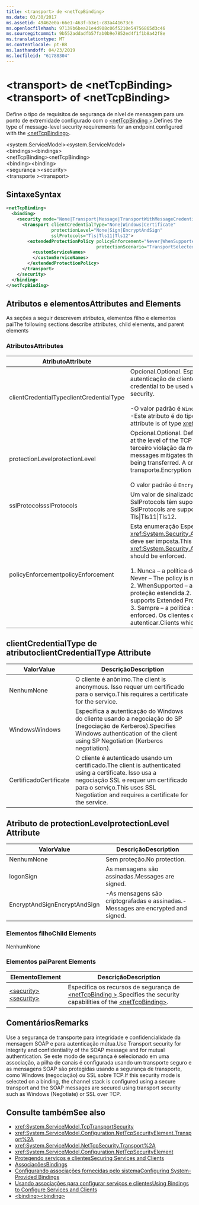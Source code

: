 ```yaml
---
title: <transport> de <netTcpBinding>
ms.date: 03/30/2017
ms.assetid: 49462e0a-66e1-463f-b3e1-c83a441673c6
ms.openlocfilehash: 97139b6bea21e4d908c06f5210e54756865d3c46
ms.sourcegitcommit: 9b552addadfb57fab0b9e7852ed4f1f1b8a42f8e
ms.translationtype: MT
ms.contentlocale: pt-BR
ms.lasthandoff: 04/23/2019
ms.locfileid: "61788304"
---
```

# <a name="transport-of-nettcpbinding"></a><span data-ttu-id="72f9d-102">\<transport> de \<netTcpBinding></span><span class="sxs-lookup"><span data-stu-id="72f9d-102">\<transport> of \<netTcpBinding></span></span>
<span data-ttu-id="72f9d-103">Define o tipo de requisitos de segurança de nível de mensagem para um ponto de extremidade configurado com o [ \<netTcpBinding >](../../../../../docs/framework/configure-apps/file-schema/wcf/nettcpbinding.md).</span><span class="sxs-lookup"><span data-stu-id="72f9d-103">Defines the type of message-level security requirements for an endpoint configured with the [\<netTcpBinding>](../../../../../docs/framework/configure-apps/file-schema/wcf/nettcpbinding.md).</span></span>  
  
 <span data-ttu-id="72f9d-104">\<system.ServiceModel></span><span class="sxs-lookup"><span data-stu-id="72f9d-104">\<system.ServiceModel></span></span>  
<span data-ttu-id="72f9d-105">\<bindings></span><span class="sxs-lookup"><span data-stu-id="72f9d-105">\<bindings></span></span>  
<span data-ttu-id="72f9d-106">\<netTcpBinding></span><span class="sxs-lookup"><span data-stu-id="72f9d-106">\<netTcpBinding></span></span>  
<span data-ttu-id="72f9d-107">\<binding></span><span class="sxs-lookup"><span data-stu-id="72f9d-107">\<binding></span></span>  
<span data-ttu-id="72f9d-108">\<segurança ></span><span class="sxs-lookup"><span data-stu-id="72f9d-108">\<security></span></span>  
<span data-ttu-id="72f9d-109">\<transporte ></span><span class="sxs-lookup"><span data-stu-id="72f9d-109">\<transport></span></span>  
  
## <a name="syntax"></a><span data-ttu-id="72f9d-110">Sintaxe</span><span class="sxs-lookup"><span data-stu-id="72f9d-110">Syntax</span></span>  
  
```xml  
<netTcpBinding>
  <binding>
    <security mode="None|Transport|Message|TransportWithMessageCredential">
      <transport clientCredentialType="None|Windows|Certificate"
                 protectionLevel="None|Sign|EncryptAndSign"
                 sslProtocols="Tls|Tls11|Tls12">
        <extendedProtectionPolicy policyEnforcement="Never|WhenSupported|Always"
                                  protectionScenario="TransportSelected|TrustedProxy">
          <customServiceNames>
          </customServiceNames>
        </extendedProtectionPolicy>
      </transport>
    </security>
  </binding>
</netTcpBinding>
```  
  
## <a name="attributes-and-elements"></a><span data-ttu-id="72f9d-111">Atributos e elementos</span><span class="sxs-lookup"><span data-stu-id="72f9d-111">Attributes and Elements</span></span>  
 <span data-ttu-id="72f9d-112">As seções a seguir descrevem atributos, elementos filho e elementos pai</span><span class="sxs-lookup"><span data-stu-id="72f9d-112">The following sections describe attributes, child elements, and parent elements</span></span>  
  
### <a name="attributes"></a><span data-ttu-id="72f9d-113">Atributos</span><span class="sxs-lookup"><span data-stu-id="72f9d-113">Attributes</span></span>  
  
|<span data-ttu-id="72f9d-114">Atributo</span><span class="sxs-lookup"><span data-stu-id="72f9d-114">Attribute</span></span>|<span data-ttu-id="72f9d-115">Descrição</span><span class="sxs-lookup"><span data-stu-id="72f9d-115">Description</span></span>|  
|---------------|-----------------|  
|<span data-ttu-id="72f9d-116">clientCredentialType</span><span class="sxs-lookup"><span data-stu-id="72f9d-116">clientCredentialType</span></span>|<span data-ttu-id="72f9d-117">Opcional.</span><span class="sxs-lookup"><span data-stu-id="72f9d-117">Optional.</span></span> <span data-ttu-id="72f9d-118">Especifica o tipo de credencial a ser usada ao executar a autenticação de cliente usando a segurança de transporte.</span><span class="sxs-lookup"><span data-stu-id="72f9d-118">Specifies the type of credential to be used when performing client authentication using Transport security.</span></span><br /><br /> <span data-ttu-id="72f9d-119">-O valor padrão é `Windows`.</span><span class="sxs-lookup"><span data-stu-id="72f9d-119">-   The default value is `Windows`.</span></span><br /><span data-ttu-id="72f9d-120">-Este atributo é do tipo <xref:System.ServiceModel.TcpClientCredentialType>.</span><span class="sxs-lookup"><span data-stu-id="72f9d-120">-   This attribute is of type <xref:System.ServiceModel.TcpClientCredentialType>.</span></span>|  
|<span data-ttu-id="72f9d-121">protectionLevel</span><span class="sxs-lookup"><span data-stu-id="72f9d-121">protectionLevel</span></span>|<span data-ttu-id="72f9d-122">Opcional.</span><span class="sxs-lookup"><span data-stu-id="72f9d-122">Optional.</span></span> <span data-ttu-id="72f9d-123">Define a segurança no nível de transporte TCP.</span><span class="sxs-lookup"><span data-stu-id="72f9d-123">Defines security at the level of the TCP transport.</span></span> <span data-ttu-id="72f9d-124">Assinar mensagens minimiza o risco de um terceiro violação da mensagem enquanto estão sendo transferidos.</span><span class="sxs-lookup"><span data-stu-id="72f9d-124">Signing messages mitigates the risk of a third party tampering with the message while it is being transferred.</span></span> <span data-ttu-id="72f9d-125">A criptografia fornece privacidade de nível de dados durante o transporte.</span><span class="sxs-lookup"><span data-stu-id="72f9d-125">Encryption provides data-level privacy during transport.</span></span><br /><br /> <span data-ttu-id="72f9d-126">O valor padrão é `EncryptAndSign`.</span><span class="sxs-lookup"><span data-stu-id="72f9d-126">The default value is `EncryptAndSign`.</span></span>|  
|<span data-ttu-id="72f9d-127">sslProtocols</span><span class="sxs-lookup"><span data-stu-id="72f9d-127">sslProtocols</span></span>|<span data-ttu-id="72f9d-128">Um valor de sinalizador de enum de SslProtocols que especifica quais SslProtocols têm suporte.</span><span class="sxs-lookup"><span data-stu-id="72f9d-128">A SslProtocols enum flag value that specifies which SslProtocols are supported.</span></span> <span data-ttu-id="72f9d-129">O padrão é Tls&#124;Tls11&#124;Tls12.</span><span class="sxs-lookup"><span data-stu-id="72f9d-129">The default is Tls&#124;Tls11&#124;Tls12.</span></span>|  
|<span data-ttu-id="72f9d-130">policyEnforcement</span><span class="sxs-lookup"><span data-stu-id="72f9d-130">policyEnforcement</span></span>|<span data-ttu-id="72f9d-131">Esta enumeração Especifica quando o <xref:System.Security.Authentication.ExtendedProtection.ExtendedProtectionPolicy> deve ser imposta.</span><span class="sxs-lookup"><span data-stu-id="72f9d-131">This enumeration specifies when the <xref:System.Security.Authentication.ExtendedProtection.ExtendedProtectionPolicy> should be enforced.</span></span><br /><br /> <span data-ttu-id="72f9d-132">1.  Nunca – a política de nunca é aplicada (proteção estendida é desabilitada).</span><span class="sxs-lookup"><span data-stu-id="72f9d-132">1.  Never – The policy is never enforced (Extended Protection is disabled).</span></span><br /><span data-ttu-id="72f9d-133">2.  WhenSupported – a política é aplicada somente se o cliente oferece suporte à proteção estendida.</span><span class="sxs-lookup"><span data-stu-id="72f9d-133">2.  WhenSupported – The policy is enforced only if the client supports Extended Protection.</span></span><br /><span data-ttu-id="72f9d-134">3.  Sempre – a política sempre é aplicada.</span><span class="sxs-lookup"><span data-stu-id="72f9d-134">3.  Always – The policy is always enforced.</span></span> <span data-ttu-id="72f9d-135">Os clientes que não dão suporte a proteção estendida falharão ao autenticar.</span><span class="sxs-lookup"><span data-stu-id="72f9d-135">Clients which don’t support Extended Protection will fail to authenticate.</span></span>|  
  
## <a name="clientcredentialtype-attribute"></a><span data-ttu-id="72f9d-136">clientCredentialType de atributo</span><span class="sxs-lookup"><span data-stu-id="72f9d-136">clientCredentialType Attribute</span></span>  
  
|<span data-ttu-id="72f9d-137">Valor</span><span class="sxs-lookup"><span data-stu-id="72f9d-137">Value</span></span>|<span data-ttu-id="72f9d-138">Descrição</span><span class="sxs-lookup"><span data-stu-id="72f9d-138">Description</span></span>|  
|-----------|-----------------|  
|<span data-ttu-id="72f9d-139">Nenhum</span><span class="sxs-lookup"><span data-stu-id="72f9d-139">None</span></span>|<span data-ttu-id="72f9d-140">O cliente é anônimo.</span><span class="sxs-lookup"><span data-stu-id="72f9d-140">The client is anonymous.</span></span> <span data-ttu-id="72f9d-141">Isso requer um certificado para o serviço.</span><span class="sxs-lookup"><span data-stu-id="72f9d-141">This requires a certificate for the service.</span></span>|  
|<span data-ttu-id="72f9d-142">Windows</span><span class="sxs-lookup"><span data-stu-id="72f9d-142">Windows</span></span>|<span data-ttu-id="72f9d-143">Especifica a autenticação do Windows do cliente usando a negociação do SP (negociação de Kerberos).</span><span class="sxs-lookup"><span data-stu-id="72f9d-143">Specifies Windows authentication of the client using SP Negotiation (Kerberos negotiation).</span></span>|  
|<span data-ttu-id="72f9d-144">Certificado</span><span class="sxs-lookup"><span data-stu-id="72f9d-144">Certificate</span></span>|<span data-ttu-id="72f9d-145">O cliente é autenticado usando um certificado.</span><span class="sxs-lookup"><span data-stu-id="72f9d-145">The client is authenticated using a certificate.</span></span> <span data-ttu-id="72f9d-146">Isso usa a negociação SSL e requer um certificado para o serviço.</span><span class="sxs-lookup"><span data-stu-id="72f9d-146">This uses SSL Negotiation and requires a certificate for the service.</span></span>|  
  
## <a name="protectionlevel-attribute"></a><span data-ttu-id="72f9d-147">Atributo de protectionLevel</span><span class="sxs-lookup"><span data-stu-id="72f9d-147">protectionLevel Attribute</span></span>  
  
|<span data-ttu-id="72f9d-148">Valor</span><span class="sxs-lookup"><span data-stu-id="72f9d-148">Value</span></span>|<span data-ttu-id="72f9d-149">Descrição</span><span class="sxs-lookup"><span data-stu-id="72f9d-149">Description</span></span>|  
|-----------|-----------------|  
|<span data-ttu-id="72f9d-150">Nenhum</span><span class="sxs-lookup"><span data-stu-id="72f9d-150">None</span></span>|<span data-ttu-id="72f9d-151">Sem proteção.</span><span class="sxs-lookup"><span data-stu-id="72f9d-151">No protection.</span></span>|  
|<span data-ttu-id="72f9d-152">logon</span><span class="sxs-lookup"><span data-stu-id="72f9d-152">Sign</span></span>|<span data-ttu-id="72f9d-153">As mensagens são assinadas.</span><span class="sxs-lookup"><span data-stu-id="72f9d-153">Messages are signed.</span></span>|  
|<span data-ttu-id="72f9d-154">EncryptAndSign</span><span class="sxs-lookup"><span data-stu-id="72f9d-154">EncryptAndSign</span></span>|<span data-ttu-id="72f9d-155">-As mensagens são criptografadas e assinadas.</span><span class="sxs-lookup"><span data-stu-id="72f9d-155">-   Messages are encrypted and signed.</span></span>|  
  
### <a name="child-elements"></a><span data-ttu-id="72f9d-156">Elementos filho</span><span class="sxs-lookup"><span data-stu-id="72f9d-156">Child Elements</span></span>  
 <span data-ttu-id="72f9d-157">Nenhum</span><span class="sxs-lookup"><span data-stu-id="72f9d-157">None</span></span>  
  
### <a name="parent-elements"></a><span data-ttu-id="72f9d-158">Elementos pai</span><span class="sxs-lookup"><span data-stu-id="72f9d-158">Parent Elements</span></span>  
  
|<span data-ttu-id="72f9d-159">Elemento</span><span class="sxs-lookup"><span data-stu-id="72f9d-159">Element</span></span>|<span data-ttu-id="72f9d-160">Descrição</span><span class="sxs-lookup"><span data-stu-id="72f9d-160">Description</span></span>|  
|-------------|-----------------|  
|[<span data-ttu-id="72f9d-161">\<security></span><span class="sxs-lookup"><span data-stu-id="72f9d-161">\<security></span></span>](../../../../../docs/framework/configure-apps/file-schema/wcf/security-of-nettcpbinding.md)|<span data-ttu-id="72f9d-162">Especifica os recursos de segurança de [ \<netTcpBinding >](../../../../../docs/framework/configure-apps/file-schema/wcf/nettcpbinding.md).</span><span class="sxs-lookup"><span data-stu-id="72f9d-162">Specifies the security capabilities of the [\<netTcpBinding>](../../../../../docs/framework/configure-apps/file-schema/wcf/nettcpbinding.md).</span></span>|  
  
## <a name="remarks"></a><span data-ttu-id="72f9d-163">Comentários</span><span class="sxs-lookup"><span data-stu-id="72f9d-163">Remarks</span></span>  
 <span data-ttu-id="72f9d-164">Use a segurança de transporte para integridade e confidencialidade da mensagem SOAP e para autenticação mútua.</span><span class="sxs-lookup"><span data-stu-id="72f9d-164">Use Transport security for integrity and confidentiality of the SOAP message and for mutual authentication.</span></span> <span data-ttu-id="72f9d-165">Se este modo de segurança é selecionado em uma associação, a pilha de canais é configurada usando um transporte seguro e as mensagens SOAP são protegidas usando a segurança de transporte, como Windows (negociação) ou SSL sobre TCP.</span><span class="sxs-lookup"><span data-stu-id="72f9d-165">If this security mode is selected on a binding, the channel stack is configured using a secure transport and the SOAP messages are secured using transport security such as Windows (Negotiate) or SSL over TCP.</span></span>  
  
## <a name="see-also"></a><span data-ttu-id="72f9d-166">Consulte também</span><span class="sxs-lookup"><span data-stu-id="72f9d-166">See also</span></span>

- <xref:System.ServiceModel.TcpTransportSecurity>
- <xref:System.ServiceModel.Configuration.NetTcpSecurityElement.Transport%2A>
- <xref:System.ServiceModel.NetTcpSecurity.Transport%2A>
- <xref:System.ServiceModel.Configuration.NetTcpSecurityElement>
- [<span data-ttu-id="72f9d-167">Protegendo serviços e clientes</span><span class="sxs-lookup"><span data-stu-id="72f9d-167">Securing Services and Clients</span></span>](../../../../../docs/framework/wcf/feature-details/securing-services-and-clients.md)
- [<span data-ttu-id="72f9d-168">Associações</span><span class="sxs-lookup"><span data-stu-id="72f9d-168">Bindings</span></span>](../../../../../docs/framework/wcf/bindings.md)
- [<span data-ttu-id="72f9d-169">Configurando associações fornecidas pelo sistema</span><span class="sxs-lookup"><span data-stu-id="72f9d-169">Configuring System-Provided Bindings</span></span>](../../../../../docs/framework/wcf/feature-details/configuring-system-provided-bindings.md)
- [<span data-ttu-id="72f9d-170">Usando associações para configurar serviços e clientes</span><span class="sxs-lookup"><span data-stu-id="72f9d-170">Using Bindings to Configure Services and Clients</span></span>](../../../../../docs/framework/wcf/using-bindings-to-configure-services-and-clients.md)
- [<span data-ttu-id="72f9d-171">\<binding></span><span class="sxs-lookup"><span data-stu-id="72f9d-171">\<binding></span></span>](../../../../../docs/framework/misc/binding.md)
